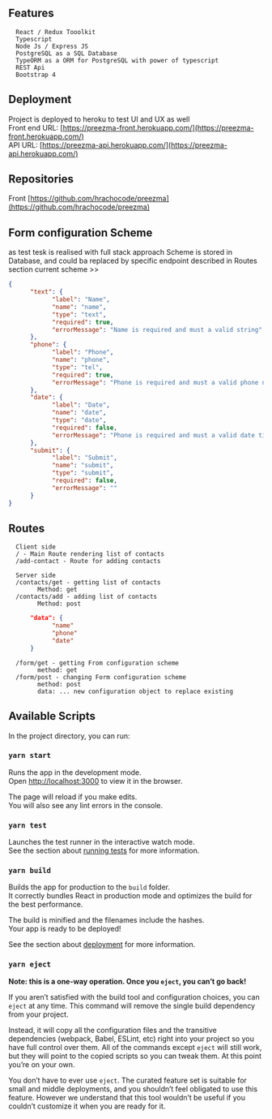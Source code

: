 
## Features
      React / Redux Tooolkit
      Typescript
      Node Js / Express JS
      PostgreSQL as a SQL Database
      TypeORM as a ORM for PostgreSQL with power of typescript
      REST Api
      Bootstrap 4

## Deployment

Project is deployed to heroku to test UI and UX as well<br />
Front end URL:  [https://preezma-front.herokuapp.com/](https://preezma-front.herokuapp.com/)<br /> 
API URL:  [https://preezma-api.herokuapp.com/](https://preezma-api.herokuapp.com/)

## Repositories
Front [https://github.com/hrachocode/preezma](https://github.com/hrachocode/preezma)

## Form configuration Scheme

as test tesk is realised with full stack approach
Scheme is stored in Database, and could ba replaced by specific endpoint described in Routes section
current scheme >> 

```json
{
      "text": {
            "label": "Name",
            "name": "name",
            "type": "text",
            "required": true,
            "errorMessage": "Name is required and must a valid string"
      },
      "phone": {
            "label": "Phone",
            "name": "phone",
            "type": "tel",
            "required": true,
            "errorMessage": "Phone is required and must a valid phone number"
      },
      "date": {
            "label": "Date",
            "name": "date",
            "type": "date",
            "required": false,
            "errorMessage": "Phone is required and must a valid date time"
      },
      "submit": {
            "label": "Submit",
            "name": "submit",
            "type": "submit",
            "required": false,
            "errorMessage": ""
      }
}
```


## Routes

      Client side
      / - Main Route rendering list of contacts
      /add-contact - Route for adding contacts

      Server side
      /contacts/get - getting list of contacts
            Method: get
      /contacts/add - adding list of contacts
            Method: post
```json
      "data": {
            "name"
            "phone"
            "date"
      }
```
      /form/get - getting From configuration scheme
            method: get
      /form/post - changing Form configuration scheme
            method: post
            data: ... new configuration object to replace existing
      

## Available Scripts

In the project directory, you can run:

### `yarn start`

Runs the app in the development mode.<br />
Open [http://localhost:3000](http://localhost:3000) to view it in the browser.

The page will reload if you make edits.<br />
You will also see any lint errors in the console.

### `yarn test`

Launches the test runner in the interactive watch mode.<br />
See the section about [running tests](https://facebook.github.io/create-react-app/docs/running-tests) for more information.

### `yarn build`

Builds the app for production to the `build` folder.<br />
It correctly bundles React in production mode and optimizes the build for the best performance.

The build is minified and the filenames include the hashes.<br />
Your app is ready to be deployed!

See the section about [deployment](https://facebook.github.io/create-react-app/docs/deployment) for more information.

### `yarn eject`

**Note: this is a one-way operation. Once you `eject`, you can’t go back!**

If you aren’t satisfied with the build tool and configuration choices, you can `eject` at any time. This command will remove the single build dependency from your project.

Instead, it will copy all the configuration files and the transitive dependencies (webpack, Babel, ESLint, etc) right into your project so you have full control over them. All of the commands except `eject` will still work, but they will point to the copied scripts so you can tweak them. At this point you’re on your own.

You don’t have to ever use `eject`. The curated feature set is suitable for small and middle deployments, and you shouldn’t feel obligated to use this feature. However we understand that this tool wouldn’t be useful if you couldn’t customize it when you are ready for it.
